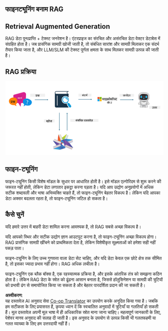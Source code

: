 <!--
CO_OP_TRANSLATOR_METADATA:
{
  "original_hash": "e4e010400c2918557b36bb932a14004c",
  "translation_date": "2025-05-08T05:19:24+00:00",
  "source_file": "md/03.FineTuning/FineTuning_vs_RAG.md",
  "language_code": "hi"
}
-->
## फाइनट्यूनिंग बनाम RAG

## Retrieval Augmented Generation

RAG डेटा पुनःप्राप्ति + टेक्स्ट जनरेशन है। एंटरप्राइज का संरचित और असंरचित डेटा वेक्टर डेटाबेस में संग्रहित होता है। जब प्रासंगिक सामग्री खोजी जाती है, तो संबंधित सारांश और सामग्री मिलाकर एक संदर्भ तैयार किया जाता है, और LLM/SLM की टेक्स्ट पूर्णता क्षमता के साथ मिलकर सामग्री उत्पन्न की जाती है।

## RAG प्रक्रिया
![FinetuningvsRAG](../../../../translated_images/rag.2014adc59e6f6007bafac13e800a6cbc3e297fbb9903efe20a93129bd13987e9.hi.png)

## फाइन-ट्यूनिंग
फाइन-ट्यूनिंग किसी विशेष मॉडल के सुधार पर आधारित होती है। इसे मॉडल एल्गोरिदम से शुरू करने की जरूरत नहीं होती, लेकिन डेटा लगातार इकट्ठा करना पड़ता है। यदि आप उद्योग अनुप्रयोगों में अधिक सटीक शब्दावली और भाषा अभिव्यक्ति चाहते हैं, तो फाइन-ट्यूनिंग बेहतर विकल्प है। लेकिन यदि आपका डेटा अक्सर बदलता रहता है, तो फाइन-ट्यूनिंग जटिल हो सकता है।

## कैसे चुनें
यदि हमारे उत्तर में बाहरी डेटा शामिल करना आवश्यक है, तो RAG सबसे अच्छा विकल्प है।

यदि आपको स्थिर और सटीक उद्योग ज्ञान आउटपुट करना है, तो फाइन-ट्यूनिंग अच्छा विकल्प होगा। RAG प्रासंगिक सामग्री खींचने को प्राथमिकता देता है, लेकिन विशेषीकृत सूक्ष्मताओं को हमेशा सही नहीं पकड़ पाता।

फाइन-ट्यूनिंग के लिए उच्च गुणवत्ता वाला डेटा सेट चाहिए, और यदि डेटा केवल एक छोटे क्षेत्र तक सीमित है, तो इसका ज्यादा प्रभाव नहीं होगा। RAG अधिक लचीला है।

फाइन-ट्यूनिंग एक ब्लैक बॉक्स है, एक रहस्यात्मक प्रक्रिया है, और इसके आंतरिक तंत्र को समझना कठिन होता है। लेकिन RAG डेटा के स्रोत को ढूंढना आसान बनाता है, जिससे हॉलुसिनेशन या सामग्री की त्रुटियों को प्रभावी ढंग से समायोजित किया जा सकता है और बेहतर पारदर्शिता प्रदान की जा सकती है।

**अस्वीकरण**:  
यह दस्तावेज़ AI अनुवाद सेवा [Co-op Translator](https://github.com/Azure/co-op-translator) का उपयोग करके अनूदित किया गया है। जबकि हम सटीकता के लिए प्रयासरत हैं, कृपया ध्यान दें कि स्वचालित अनुवादों में त्रुटियाँ या गलतियाँ हो सकती हैं। मूल दस्तावेज़ अपनी मूल भाषा में ही अधिकारिक स्रोत माना जाना चाहिए। महत्वपूर्ण जानकारी के लिए, पेशेवर मानव अनुवाद की सलाह दी जाती है। इस अनुवाद के उपयोग से उत्पन्न किसी भी गलतफहमी या गलत व्याख्या के लिए हम उत्तरदायी नहीं हैं।